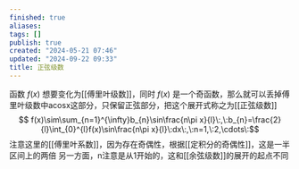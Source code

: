 ```yaml
---
finished: true
aliases: 
tags: []
publish: true
created: "2024-05-21 07:46"
updated: "2024-09-22 09:33"
title: 正弦级数
---
```

函数 $f(x)$ 想要变化为[[傅里叶级数]]，同时 $f(x)$ 是一个奇函数，那么就可以丢掉傅里叶级数中acosx这部分，只保留正弦部分，把这个展开式称之为[[正弦级数]]
$$ f(x)\sim\sum_{n=1}^{\infty}b_{n}\sin\frac{n\pi x}{l}\:,\:b_{n}=\frac{2}{l}\int_{0}^{l}f(x)\sin\frac{n\pi x}{l}\:dx\:,\:n=1,\:2,\cdots\:$$
注意这里的[[傅里叶系数]]，因为存在奇偶性，根据[[定积分的奇偶性]]，这是一半区间上的两倍 
另一方面，n注意是从1开始的，这和[[余弦级数]]的展开的起点不同
